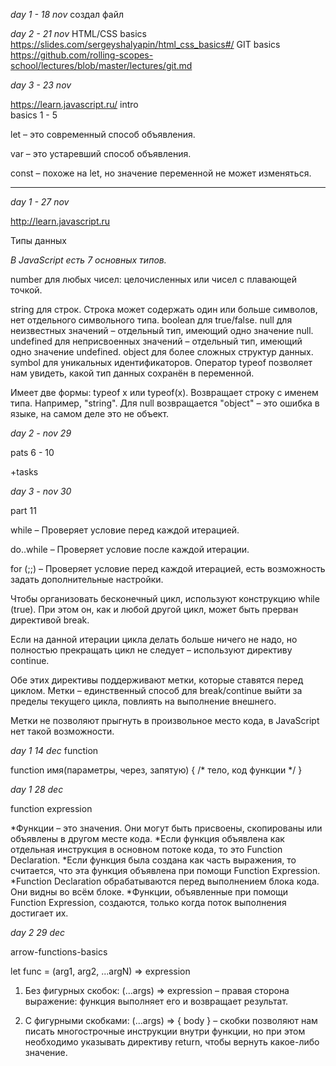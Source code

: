 *day 1 - 18 nov*
создал файл

*day 2 - 21 nov*
HTML/CSS basics     https://slides.com/sergeyshalyapin/html_css_basics#/
GIT basics          https://github.com/rolling-scopes-school/lectures/blob/master/lectures/git.md

*day 3 - 23 nov*

https://learn.javascript.ru/
intro              
basics 1 - 5 

let – это современный способ объявления.

var – это устаревший способ объявления.

const – похоже на let, но значение переменной не может изменяться.

**********

*day 1 - 27 nov*

http://learn.javascript.ru

Типы данных

*В JavaScript есть 7 основных типов.*

number для любых чисел: целочисленных или чисел с плавающей точкой.

string для строк. Строка может содержать один или больше символов, нет отдельного символьного типа.
boolean для true/false.
null для неизвестных значений – отдельный тип, имеющий одно значение null.
undefined для неприсвоенных значений – отдельный тип, имеющий одно значение undefined.
object для более сложных структур данных.
symbol для уникальных идентификаторов.
Оператор typeof позволяет нам увидеть, какой тип данных сохранён в переменной.

Имеет две формы: typeof x или typeof(x).
Возвращает строку с именем типа. Например, "string".
Для null возвращается "object" – это ошибка в языке, на самом деле это не объект.

*day 2 - nov 29*

pats 6 - 10

+tasks

*day 3 - nov 30*

part 11

while – Проверяет условие перед каждой итерацией.

do..while – Проверяет условие после каждой итерации.

for (;;) – Проверяет условие перед каждой итерацией, есть возможность задать дополнительные настройки.

Чтобы организовать бесконечный цикл, используют конструкцию while (true). При этом он, как и любой другой цикл, может быть прерван директивой break.

Если на данной итерации цикла делать больше ничего не надо, но полностью прекращать цикл не следует – используют директиву continue.

Обе этих директивы поддерживают метки, которые ставятся перед циклом. Метки – единственный способ для break/continue выйти за пределы текущего цикла, повлиять на выполнение внешнего.

Метки не позволяют прыгнуть в произвольное место кода, в JavaScript нет такой возможности.

*day 1 14 dec*
function

function имя(параметры, через, запятую) {
  /* тело, код функции */
}

*day 1 28 dec*

function expression

*Функции – это значения. Они могут быть присвоены, скопированы или объявлены в другом месте кода.
*Если функция объявлена как отдельная инструкция в основном потоке кода, то это Function Declaration.
*Если функция была создана как часть выражения, то считается, что эта функция объявлена при помощи Function Expression.
*Function Declaration обрабатываются перед выполнением блока кода. Они видны во всём блоке.
*Функции, объявленные при помощи Function Expression, создаются, только когда поток выполнения достигает их.

*day 2 29 dec*

arrow-functions-basics

let func = (arg1, arg2, ...argN) => expression

1) Без фигурных скобок: (...args) => expression – правая сторона выражение: функция выполняет его и возвращает результат.

2) С фигурными скобками: (...args) => { body } – скобки позволяют нам писать многострочные инструкции внутри функции, но при этом необходимо указывать директиву return, чтобы вернуть какое-либо значение.


